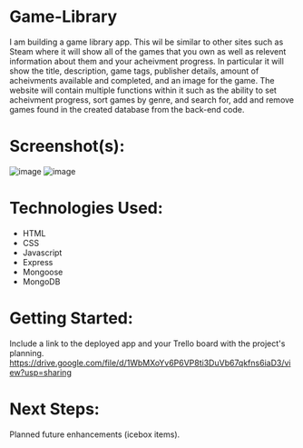 # Game-Library
I am building a game library app. This wil be similar to other sites such as Steam where it will show all of the games that you own as well as relevent information about them and your acheivment progress. In particular it will show the title, description, game tags, publisher details, amount of acheivments available and completed, and an image for the game. The website will contain multiple functions within it such as the ability to set acheivment progress, sort games by genre, and search for, add and remove games found in the created database from the back-end code. 

# Screenshot(s): 
![image](https://github.com/AnthonyBattista02/Game-Library/assets/47795224/73f2cfa9-1f2d-4f0f-af51-0872fed9cc53)
![image](https://github.com/AnthonyBattista02/Game-Library/assets/47795224/cbea2656-dbd5-40f5-aeb8-020a32ec565a)

# Technologies Used: 
* HTML
* CSS
* Javascript
* Express
* Mongoose
* MongoDB

# Getting Started:
Include a link to the deployed app and your Trello board with the project's planning.
https://drive.google.com/file/d/1WbMXoYv6P6VP8ti3DuVb67qkfns6iaD3/view?usp=sharing

# Next Steps: 
Planned future enhancements (icebox items).
